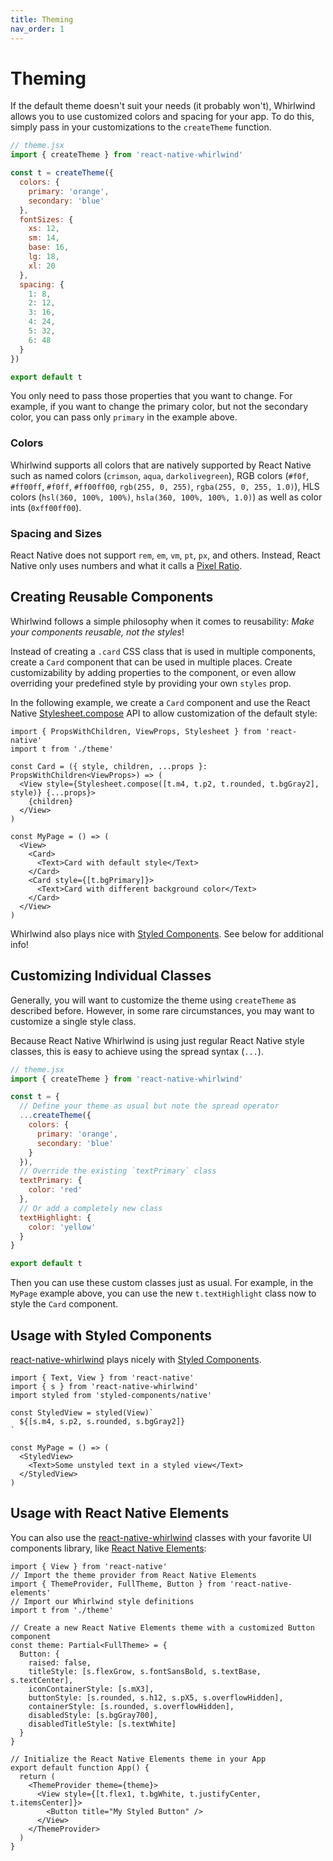 ```yaml
---
title: Theming
nav_order: 1
---
```


# Theming

If the default theme doesn't suit your needs (it probably won't), Whirlwind allows you to use customized colors and spacing for your app. To do this, simply pass in your customizations to the `createTheme` function.

```jsx
// theme.jsx
import { createTheme } from 'react-native-whirlwind'

const t = createTheme({
  colors: {
    primary: 'orange',
    secondary: 'blue'
  },
  fontSizes: {
    xs: 12,
    sm: 14,
    base: 16,
    lg: 18,
    xl: 20
  },
  spacing: {
    1: 8,
    2: 12,
    3: 16,
    4: 24,
    5: 32,
    6: 48
  }
})

export default t
```

You only need to pass those properties that you want to change. For example, if you want to change the primary color, but not the secondary color, you can pass only `primary` in the example above.

### Colors

Whirlwind supports all colors that are natively supported by React Native such as named colors (`crimson`, `aqua`, `darkolivegreen`), RGB colors (`#f0f`, `#ff00ff`, `#f0ff`, `#ff00ff00`, `rgb(255, 0, 255)`, `rgba(255, 0, 255, 1.0)`), HLS colors (`hsl(360, 100%, 100%)`, `hsla(360, 100%, 100%, 1.0)`) as well as color ints (`0xff00ff00`).

### Spacing and Sizes

React Native does not support `rem`, `em`, `vm`, `pt`, `px`, and others. Instead, React Native only uses numbers and what it calls a [Pixel Ratio](https://reactnative.dev/docs/pixelratio).

## Creating Reusable Components

Whirlwind follows a simple philosophy when it comes to reusability: _Make your components reusable, not the styles_!

Instead of creating a `.card` CSS class that is used in multiple components, create a `Card` component that can be used in multiple places. Create customizability by adding properties to the component, or even allow overriding your predefined style by providing your own `styles` prop.

In the following example, we create a `Card` component and use the React Native [Stylesheet.compose](https://reactnative.dev/docs/stylesheet#compose) API to allow customization of the default style:

```tsx
import { PropsWithChildren, ViewProps, Stylesheet } from 'react-native'
import t from './theme'

const Card = ({ style, children, ...props }: PropsWithChildren<ViewProps>) => (
  <View style={Stylesheet.compose([t.m4, t.p2, t.rounded, t.bgGray2], style)} {...props}>
    {children}
  </View>
)

const MyPage = () => (
  <View>
    <Card>
      <Text>Card with default style</Text>
    </Card>
    <Card style={[t.bgPrimary]}>
      <Text>Card with different background color</Text>
    </Card>
  </View>
)
```

Whirlwind also plays nice with [Styled Components](https://styled-components.com). See below for additional info!

## Customizing Individual Classes

Generally, you will want to customize the theme using `createTheme` as described before. However, in some rare circumstances, you may want to customize a single style class.

Because React Native Whirlwind is using just regular React Native style classes, this is easy to achieve using the spread syntax (`...`).

```jsx
// theme.jsx
import { createTheme } from 'react-native-whirlwind'

const t = {
  // Define your theme as usual but note the spread operator
  ...createTheme({
    colors: {
      primary: 'orange',
      secondary: 'blue'
    }
  }),
  // Override the existing `textPrimary` class
  textPrimary: {
    color: 'red'
  },
  // Or add a completely new class
  textHighlight: {
    color: 'yellow'
  }
}

export default t
```

Then you can use these custom classes just as usual. For example, in the `MyPage` example above, you can use the new `t.textHighlight` class now to style the `Card` component.

## Usage with Styled Components

[react-native-whirlwind](https://github.com/arabold/react-native-whirlwind) plays nicely with [Styled Components](https://styled-components.com/).

```tsx
import { Text, View } from 'react-native'
import { s } from 'react-native-whirlwind'
import styled from 'styled-components/native'

const StyledView = styled(View)`
  ${[s.m4, s.p2, s.rounded, s.bgGray2]}
`

const MyPage = () => (
  <StyledView>
    <Text>Some unstyled text in a styled view</Text>
  </StyledView>
)
```

## Usage with React Native Elements

You can also use the [react-native-whirlwind](https://github.com/arabold/react-native-whirlwind) classes with your favorite UI components library, like [React Native Elements](https://reactnativeelements.com/):

```tsx
import { View } from 'react-native'
// Import the theme provider from React Native Elements
import { ThemeProvider, FullTheme, Button } from 'react-native-elements'
// Import our Whirlwind style definitions
import t from './theme'

// Create a new React Native Elements theme with a customized Button component
const theme: Partial<FullTheme> = {
  Button: {
    raised: false,
    titleStyle: [s.flexGrow, s.fontSansBold, s.textBase, s.textCenter],
    iconContainerStyle: [s.mX3],
    buttonStyle: [s.rounded, s.h12, s.pX5, s.overflowHidden],
    containerStyle: [s.rounded, s.overflowHidden],
    disabledStyle: [s.bgGray700],
    disabledTitleStyle: [s.textWhite]
  }
}

// Initialize the React Native Elements theme in your App
export default function App() {
  return (
    <ThemeProvider theme={theme}>
      <View style={[t.flex1, t.bgWhite, t.justifyCenter, t.itemsCenter]}>
        <Button title="My Styled Button" />
      </View>
    </ThemeProvider>
  )
}
```
